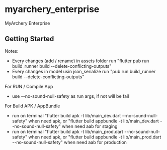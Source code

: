 # myarchery_enterprise

MyArchery Enterprise

## Getting Started

Notes:
- Every changes (add / rename) in assets folder run "flutter pub run build_runner build --delete-conflicting-outputs"
- Every changes in model usin json_serialize run "pub run build_runner build --delete-conflicting-outputs"

For RUN / Compile App
- use --no-sound-null-safety as run args, if not will be fail


For Build APK / AppBundle
- run on terminal "flutter build apk -t lib/main_dev.dart --no-sound-null-safety" when need apk, or "flutter build appbundle -t lib/main_dev.dart --no-sound-null-safety" when need aab for staging
- run on terminal "flutter build apk -t lib/main_prod.dart --no-sound-null-safety" when need apk, or "flutter build appbundle -t lib/main_prod.dart --no-sound-null-safety" when need aab for production


